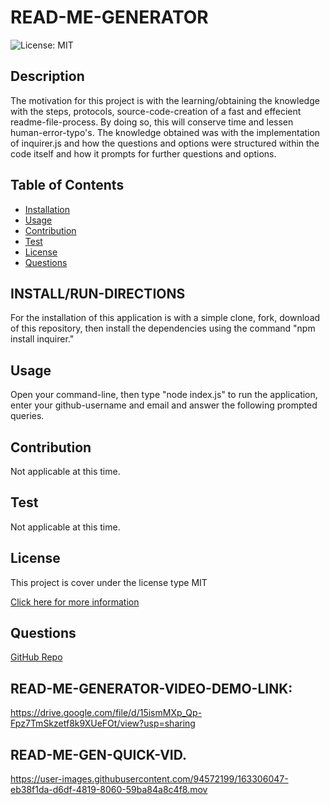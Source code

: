 
# READ-ME-GENERATOR
![License: MIT](https://img.shields.io/badge/License-MIT-yellow.svg)

## Description
The motivation for this project is with the learning/obtaining the knowledge with the steps, protocols, source-code-creation of a fast and effecient readme-file-process.  By doing so, this will conserve time and lessen human-error-typo's. The knowledge obtained was with the implementation of inquirer.js and how the questions and options were structured within the code itself and how it prompts for further questions and options.

## Table of Contents
- [Installation](#installation)
- [Usage](#usage)
- [Contribution](#contribution)
- [Test](#test)
- [License](#license)
- [Questions](#questions)

## INSTALL/RUN-DIRECTIONS
For the installation of this application is with a simple clone, fork, download of this repository, then install the dependencies using the command "npm install inquirer."

## Usage
Open your command-line, then type "node index.js" to run the application, enter your github-username and email and answer the following prompted queries.

## Contribution
Not applicable at this time.

## Test
Not applicable at this time.

## License
This project is cover under the license type MIT
      
[Click here for more information](https://opensource.org/licenses/MIT)
## Questions
[GitHub Repo](https://github.com/andres-abreu)

## READ-ME-GENERATOR-VIDEO-DEMO-LINK:
https://drive.google.com/file/d/15ismMXp_Qp-Fpz7TmSkzetf8k9XUeFOt/view?usp=sharing

## READ-ME-GEN-QUICK-VID.
https://user-images.githubusercontent.com/94572199/163306047-eb38f1da-d6df-4819-8060-59ba84a8c4f8.mov

